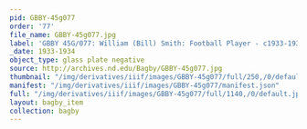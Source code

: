 ```yaml
---
pid: GBBY-45g077
order: '77'
file_name: GBBY-45g077.jpg
label: 'GBBY 45G/077: William (Bill) Smith: Football Player - c1933-1934'
_date: 1933-1934
object_type: glass plate negative
source: http://archives.nd.edu/Bagby/GBBY-45g077.jpg
thumbnail: "/img/derivatives/iiif/images/GBBY-45g077/full/250,/0/default.jpg"
manifest: "/img/derivatives/iiif/images/GBBY-45g077/manifest.json"
full: "/img/derivatives/iiif/images/GBBY-45g077/full/1140,/0/default.jpg"
layout: bagby_item
collection: bagby
---
```


